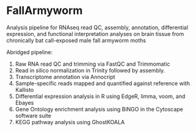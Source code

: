 # FallArmyworm
Analysis pipeline for RNAseq read QC, assembly, annotation, differential expression, and functional interpretation analyses on brain tissue from chronically bat call-exposed male fall armyworm moths

Abridged pipeline:
  1) Raw RNA read QC and trimming via FastQC and Trimmomatic
  2) Read in silico normalization in Trinity followed by assembly.
  3) Transcriptome annotation via Annocript
  4) Sample-specific reads mapped and quantified against reference with Kallisto
  5) Differential expression analysis in R using EdgeR, limma, voom, and Ebayes
  6) Gene Ontology enrichment analysis using BiNGO in the Cytoscape software suite
  7) KEGG pathway analysis using GhostKOALA

